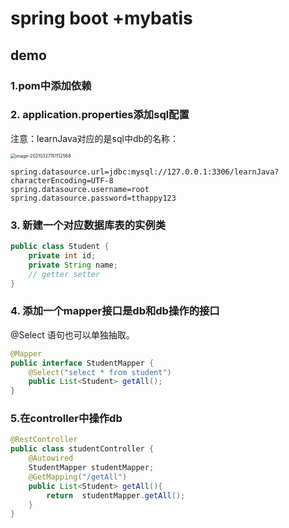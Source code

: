 # spring boot +mybatis

## demo

### 1.pom中添加依赖

### 2. application.properties添加sql配置

注意：learnJava对应的是sql中db的名称：

<img src="https://tva1.sinaimg.cn/large/008eGmZEgy1goyhds6iv4j30bk058aai.jpg" alt="image-20210327151112568" style="zoom:50%;" />

```properties
spring.datasource.url=jdbc:mysql://127.0.0.1:3306/learnJava?characterEncoding=UTF-8
spring.datasource.username=root
spring.datasource.password=tthappy123
```



### 3. 新建一个对应数据库表的实例类

```java
public class Student {
    private int id;
    private String name;
  	// getter setter
}
```



### 4. 添加一个mapper接口是db和db操作的接口

@Select 语句也可以单独抽取。

```java
@Mapper
public interface StudentMapper {
    @Select("select * from student")
    public List<Student> getAll();
}
```





### 5.在controller中操作db

```java
@RestController
public class studentController {
    @Autowired
    StudentMapper studentMapper;
    @GetMapping("/getAll")
    public List<Student> getAll(){
        return  studentMapper.getAll();
    }
}
```

